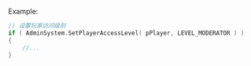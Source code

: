 Example:
```cpp
// 设置玩家访问级别
if ( AdminSystem.SetPlayerAccessLevel( pPlayer, LEVEL_MODERATOR ) )
{
	//...
}
```
